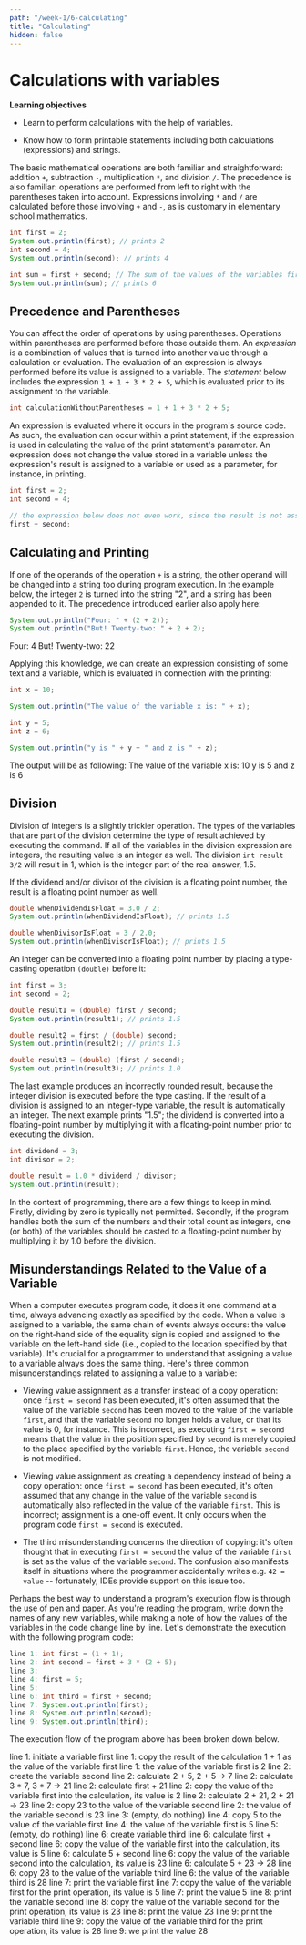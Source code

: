 ```yaml
---
path: "/week-1/6-calculating"
title: "Calculating"
hidden: false
---
```


# Calculations with variables
**Learning objectives**
- Learn to perform calculations with the help of variables.

- Know how to form printable statements including both calculations (expressions) and strings.

The basic mathematical operations are both familiar and straightforward: addition `+`, subtraction `-`, multiplication `*`, and division `/`. The precedence is also familiar: operations are performed from left to right with the parentheses taken into account. Expressions involving `*` and `/` are calculated before those involving `+` and `-`, as is customary in elementary school mathematics.

```java
int first = 2;
System.out.println(first); // prints 2
int second = 4;
System.out.println(second); // prints 4

int sum = first + second; // The sum of the values of the variables first and second is assigned to the variable sum
System.out.println(sum); // prints 6
```

## Precedence and Parentheses
You can affect the order of operations by using parentheses. Operations within parentheses are performed before those outside them.
An *expression* is a combination of values that is turned into another value through a calculation or evaluation. The evaluation of an expression is always performed before its value is assigned to a variable. The *statement* below includes the expression `1 + 1 + 3 * 2 + 5`, which is evaluated prior to its assignment to the variable.

```java
int calculationWithoutParentheses = 1 + 1 + 3 * 2 + 5;
```

An expression is evaluated where it occurs in the program's source code. As such, the evaluation can occur within a print statement, if the expression is used in calculating the value of the print statement's parameter. An expression does not change the value stored in a variable unless the expression's result is assigned to a variable or used as a parameter, for instance, in printing.

```java
int first = 2;
int second = 4;

// the expression below does not even work, since the result is not assigned to any variable or given as a parameter to a print statement
first + second;
```

## Calculating and Printing
If one of the operands of the operation `+` is a string, the other operand will be changed into a string too during program execution. In the example below, the integer `2` is turned into the string "2", and a string has been appended to it. The precedence introduced earlier also apply here:

```java
System.out.println("Four: " + (2 + 2));
System.out.println("But! Twenty-two: " + 2 + 2);
```

Four: 4
But! Twenty-two: 22

Applying this knowledge, we can create an expression consisting of some text and a variable, which is evaluated in connection with the printing:

```java
int x = 10;

System.out.println("The value of the variable x is: " + x);

int y = 5;
int z = 6;

System.out.println("y is " + y + " and z is " + z);
```
The output will be as following:
The value of the variable x is: 10
y is 5 and z is 6

## Division
Division of integers is a slightly trickier operation. The types of the variables that are part of the division determine the type of result achieved by executing the command. If all of the variables in the division expression are integers, the resulting value is an integer as well. The division `int result 3/2` will result in 1, which is the integer part of the real answer, 1.5.

If the dividend and/or divisor of the division is a floating point number, the result is a floating point number as well.

```java
double whenDividendIsFloat = 3.0 / 2;
System.out.println(whenDividendIsFloat); // prints 1.5

double whenDivisorIsFloat = 3 / 2.0;
System.out.println(whenDivisorIsFloat); // prints 1.5
```

An integer can be converted into a floating point number by placing a type-casting operation `(double)` before it:

```java
int first = 3;
int second = 2;

double result1 = (double) first / second;
System.out.println(result1); // prints 1.5

double result2 = first / (double) second;
System.out.println(result2); // prints 1.5

double result3 = (double) (first / second);
System.out.println(result3); // prints 1.0
```

The last example produces an incorrectly rounded result, because the integer division is executed before the type casting. If the result of a division is assigned to an integer-type variable, the result is automatically an integer. The next example prints "1.5"; the dividend is converted into a floating-point number by multiplying it with a floating-point number prior to executing the division.

```java
int dividend = 3;
int divisor = 2;

double result = 1.0 * dividend / divisor;
System.out.println(result);
```

In the context of programming, there are a few things to keep in mind. Firstly, dividing by zero is typically not permitted. Secondly, if the program handles both the sum of the numbers and their total count as integers, one (or both) of the variables should be casted to a floating-point number by multiplying it by 1.0 before the division.

## Misunderstandings Related to the Value of a Variable
When a computer executes program code, it does it one command at a time, always advancing exactly as specified by the code. When a value is assigned to a variable, the same chain of events always occurs: the value on the right-hand side of the equality sign is copied and assigned to the variable on the left-hand side (i.e., copied to the location specified by that variable). It's crucial for a programmer to understand that assigning a value to a variable always does the same thing. Here's three common misunderstandings related to assigning a value to a variable:

* Viewing value assignment as a transfer instead of a copy operation: once `first = second` has been executed, it's often assumed that the value of the variable `second` has been moved to the value of the variable `first`, and that the variable `second` no longer holds a value, or that its value is 0, for instance. This is incorrect, as executing `first = second` means that the value in the position specified by `second` is merely copied to the place specified by the variable `first`. Hence, the variable `second` is not modified.

* Viewing value assignment as creating a dependency instead of being a copy operation: once `first = second` has been executed, it's often assumed that any change in the value of the variable `second` is automatically also reflected in the value of the variable `first`. This is incorrect; assignment is a one-off event. It only occurs when the program code `first = second` is executed.

* The third misunderstanding concerns the direction of copying: it's often thought that in executing `first = second` the value of the variable `first` is set as the value of the variable `second`. The confusion also manifests itself in situations where the programmer accidentally writes e.g. `42 = value` -- fortunately, IDEs provide support on this issue too.

Perhaps the best way to understand a program's execution flow is through the use of pen and paper. As you're reading the program, write down the names of any new variables, while making a note of how the values of the variables in the code change line by line. Let's demonstrate the execution with the following program code:

```java
line 1: int first = (1 + 1);
line 2: int second = first + 3 * (2 + 5);
line 3:
line 4: first = 5;
line 5:
line 6: int third = first + second;
line 7: System.out.println(first);
line 8: System.out.println(second);
line 9: System.out.println(third);
```

The execution flow of the program above has been broken down below.

line 1: initiate a variable first
line 1: copy the result of the calculation 1 + 1 as the value of the variable first
line 1: the value of the variable first is 2
line 2: create the variable second
line 2: calculate 2 + 5, 2 + 5 -> 7
line 2: calculate 3 * 7, 3 * 7 -> 21
line 2: calculate first + 21
line 2: copy the value of the variable first into the calculation, its value is 2
line 2: calculate 2 + 21, 2 + 21 -> 23
line 2: copy 23 to the value of the variable second
line 2: the value of the variable second is 23
line 3: (empty, do nothing)
line 4: copy 5 to the value of the variable first
line 4: the value of the variable first is 5
line 5: (empty, do nothing)
line 6: create variable third
line 6: calculate first + second
line 6: copy the value of the variable first into the calculation, its value is 5
line 6: calculate 5 + second
line 6: copy the value of the variable second into the calculation, its value is 23
line 6: calculate 5 + 23 -> 28
line 6: copy 28 to the value of the variable third
line 6: the value of the variable third is 28
line 7: print the variable first
line 7: copy the value of the variable first for the print operation, its value is 5
line 7: print the value 5
line 8: print the variable second
line 8: copy the value of the variable second for the print operation, its value is 23
line 8: print the value 23
line 9: print the variable third
line 9: copy the value of the variable third for the print operation, its value is 28
line 9: we print the value 28
